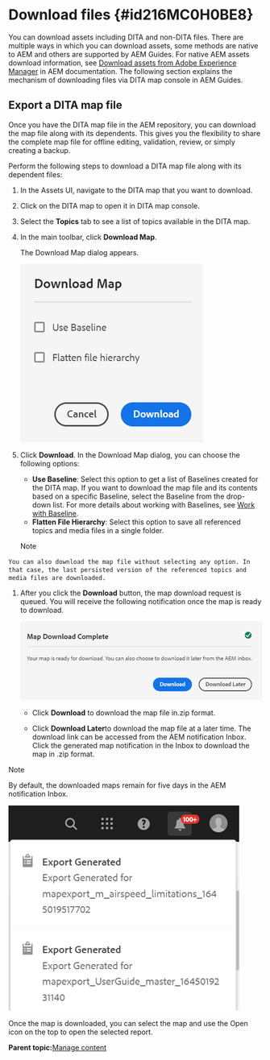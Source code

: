 # Download files {#id216MC0H0BE8}

You can download assets including DITA and non-DITA files. There are multiple ways in which you can download assets, some methods are native to AEM and others are supported by AEM Guides. For native AEM assets download information, see [Download assets from Adobe Experience Manager](https://experienceleague.adobe.com/docs/experience-manager-cloud-service/assets/manage/download-assets-from-aem.html) in AEM documentation. The following section explains the mechanism of downloading files via DITA map console in AEM Guides.

## Export a DITA map file 

Once you have the DITA map file in the AEM repository, you can download the map file along with its dependents. This gives you the flexibility to share the complete map file for offline editing, validation, review, or simply creating a backup.

Perform the following steps to download a DITA map file along with its dependent files:

1.  In the Assets UI, navigate to the DITA map that you want to download.

1.  Click on the DITA map to open it in DITA map console.

1.  Select the **Topics** tab to see a list of topics available in the DITA map.

1.  In the main toolbar, click **Download Map**.

    The Download Map dialog appears.

    ![](images/download-map.png)

1.  Click **Download**. In the Download Map dialog, you can choose the following options:

    -   **Use Baseline**: Select this option to get a list of Baselines created for the DITA map. If you want to download the map file and its contents based on a specific Baseline, select the Baseline from the drop-down list. For more details about working with Baselines, see [Work with Baseline](generate-output-use-baseline-for-publishing.md#).
    -   **Flatten File Hierarchy**: Select this option to save all referenced topics and media files in a single folder.
    >[!NOTE]
>
>

    You can also download the map file without selecting any option. In that case, the last persisted version of the referenced topics and media files are downloaded.

1.  After you click the **Download** button, the map download request is queued. You will receive the following notification once the map is ready to download.

    ![](images/download-map-prompt.png)

    -   Click **Download** to download the map file in.zip format.

    -   Click **Download Later**to download the map file at a later time. The download link can be accessed from the AEM notification Inbox. Click the generated map notification in the Inbox to download the map in .zip format.

>[!NOTE]
>
> By default, the downloaded maps remain for five days in the AEM notification Inbox.

![](images/download-map-inbox.png)

Once the map is downloaded, you can select the map and use the Open icon on the top to open the selected report.

**Parent topic:**[Manage content](authoring.md)

